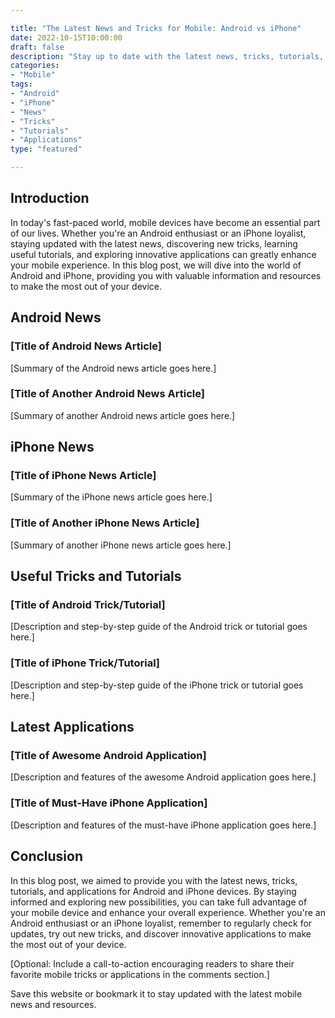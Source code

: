 ```yaml
---

title: "The Latest News and Tricks for Mobile: Android vs iPhone" 
date: 2022-10-15T10:00:00 
draft: false 
description: "Stay up to date with the latest news, tricks, tutorials, and applications for Android and iPhone devices." 
categories: 
- "Mobile" 
tags: 
- "Android" 
- "iPhone" 
- "News" 
- "Tricks" 
- "Tutorials" 
- "Applications" 
type: "featured" 

---
```


## Introduction

In today's fast-paced world, mobile devices have become an essential part of our lives. Whether you're an Android enthusiast or an iPhone loyalist, staying updated with the latest news, discovering new tricks, learning useful tutorials, and exploring innovative applications can greatly enhance your mobile experience. In this blog post, we will dive into the world of Android and iPhone, providing you with valuable information and resources to make the most out of your device.

## Android News

### [Title of Android News Article]

[Summary of the Android news article goes here.]

### [Title of Another Android News Article]

[Summary of another Android news article goes here.]

## iPhone News

### [Title of iPhone News Article]

[Summary of the iPhone news article goes here.]

### [Title of Another iPhone News Article]

[Summary of another iPhone news article goes here.]

## Useful Tricks and Tutorials

### [Title of Android Trick/Tutorial]

[Description and step-by-step guide of the Android trick or tutorial goes here.]

### [Title of iPhone Trick/Tutorial]

[Description and step-by-step guide of the iPhone trick or tutorial goes here.]

## Latest Applications

### [Title of Awesome Android Application]

[Description and features of the awesome Android application goes here.]

### [Title of Must-Have iPhone Application]

[Description and features of the must-have iPhone application goes here.]

## Conclusion

In this blog post, we aimed to provide you with the latest news, tricks, tutorials, and applications for Android and iPhone devices. By staying informed and exploring new possibilities, you can take full advantage of your mobile device and enhance your overall experience. Whether you're an Android enthusiast or an iPhone loyalist, remember to regularly check for updates, try out new tricks, and discover innovative applications to make the most out of your device.

[Optional: Include a call-to-action encouraging readers to share their favorite mobile tricks or applications in the comments section.]

Save this website or bookmark it to stay updated with the latest mobile news and resources.
